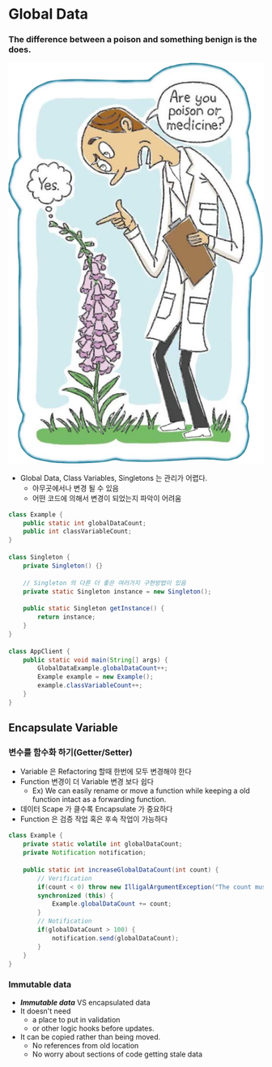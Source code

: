 # Global Data

### The difference between a poison and something benign is the does.
![](image/poisonVSmedicine.png)

* Global Data, Class Variables, Singletons 는 관리가 어렵다.
  * 아무곳에서나 변경 될 수 있음
  * 어떤 코드에 의해서 변경이 되었는지 파악이 어려움 

```java
class Example {
    public static int globalDataCount;
    public int classVariableCount;
}

class Singleton {
    private Singleton() {}
    
    // Singleton 의 다른 더 좋은 여러가지 구현방법이 있음
    private static Singleton instance = new Singleton();
    
    public static Singleton getInstance() {
        return instance;
    }
}

class AppClient {
    public static void main(String[] args) {
        GlobalDataExample.globalDataCount++;
        Example example = new Example();
        example.classVariableCount++;
    } 
}
```

## Encapsulate Variable
### 변수를 함수화 하기(Getter/Setter)
* Variable 은 Refactoring 할때 한번에 모두 변경해야 한다
* Function 변경이 더 Variable 변경 보다 쉽다
  * Ex) We can easily rename or move a function while keeping a old function intact as a forwarding function.
* 데이터 Scape 가 클수록 Encapsulate 가 중요하다
* Function 은 검증 작업 혹은 후속 작업이 가능하다

```java
class Example {
    private static volatile int globalDataCount;
    private Notification notification;
    
    public static int increaseGlobalDataCount(int count) {
        // Verification
        if(count < 0) throw new IlligalArgumentException("The count must be grater then 0.");
        synchronized (this) {
            Example.globalDataCount += count;
        }
        // Notification
        if(globalDataCount > 100) {
            notification.send(globalDataCount);
        }
    }
}
```

### Immutable data
* **_Immutable data_** VS encapsulated data
* It doesn't need
  * a place to put in validation
  * or other logic hooks before updates.
* It can be copied rather than being moved.
  * No references from old location
  * No worry about sections of code getting stale data